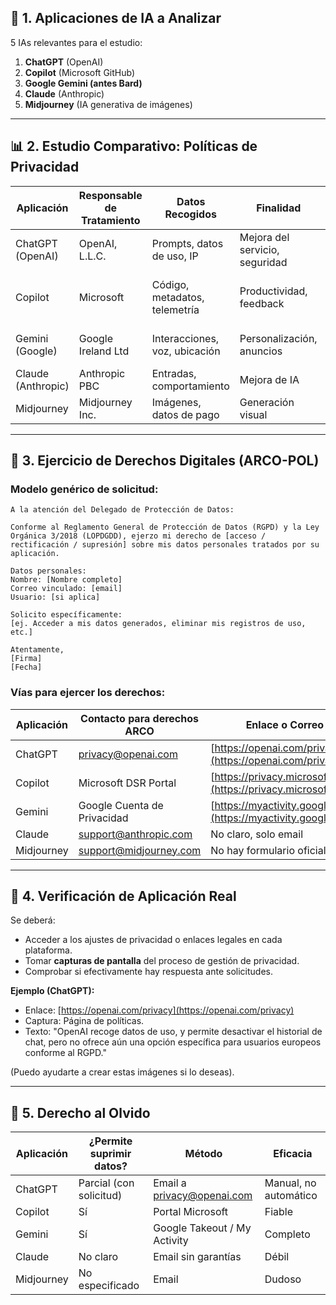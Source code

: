 ## 📌 **1. Aplicaciones de IA a Analizar**

5 IAs relevantes para el estudio:

1. **ChatGPT** (OpenAI)
2. **Copilot** (Microsoft GitHub)
3. **Google Gemini (antes Bard)**
4. **Claude** (Anthropic)
5. **Midjourney** (IA generativa de imágenes)

---

## 📊 **2. Estudio Comparativo: Políticas de Privacidad**

| Aplicación         | Responsable de Tratamiento | Datos Recogidos               | Finalidad                      | Cesión a Terceros | Cumplimiento LOPDGDD | Observaciones                             |
| ------------------ | -------------------------- | ----------------------------- | ------------------------------ | ----------------- | -------------------- | ----------------------------------------- |
| ChatGPT (OpenAI)   | OpenAI, L.L.C.             | Prompts, datos de uso, IP     | Mejora del servicio, seguridad | Sí (proveedores)  | Parcial              | No disponible formulario UE directo       |
| Copilot            | Microsoft                  | Código, metadatos, telemetría | Productividad, feedback        | Sí                | Parcial              | Transparente pero poco adaptado a LOPDGDD |
| Gemini (Google)    | Google Ireland Ltd         | Interacciones, voz, ubicación | Personalización, anuncios      | Sí                | Aceptable            | Política unificada, compleja              |
| Claude (Anthropic) | Anthropic PBC              | Entradas, comportamiento      | Mejora de IA                   | No claro          | Bajo                 | Sin soporte europeo formal                |
| Midjourney         | Midjourney Inc.            | Imágenes, datos de pago       | Generación visual              | Sí                | Bajo                 | Política vaga, sin soporte UE             |

---

## 📜 **3. Ejercicio de Derechos Digitales (ARCO-POL)**

### Modelo genérico de solicitud:

```plaintext
A la atención del Delegado de Protección de Datos:

Conforme al Reglamento General de Protección de Datos (RGPD) y la Ley Orgánica 3/2018 (LOPDGDD), ejerzo mi derecho de [acceso / rectificación / supresión] sobre mis datos personales tratados por su aplicación.

Datos personales:
Nombre: [Nombre completo]  
Correo vinculado: [email]  
Usuario: [si aplica]

Solicito específicamente:  
[ej. Acceder a mis datos generados, eliminar mis registros de uso, etc.]

Atentamente,  
[Firma]  
[Fecha]
```

### Vías para ejercer los derechos:

| Aplicación | Contacto para derechos ARCO                             | Enlace o Correo                                                |
| ---------- | ------------------------------------------------------- | -------------------------------------------------------------- |
| ChatGPT    | [privacy@openai.com](mailto:privacy@openai.com)         | [https://openai.com/privacy](https://openai.com/privacy)       |
| Copilot    | Microsoft DSR Portal                                    | [https://privacy.microsoft.com](https://privacy.microsoft.com) |
| Gemini     | Google Cuenta de Privacidad                             | [https://myactivity.google.com](https://myactivity.google.com) |
| Claude     | [support@anthropic.com](mailto:support@anthropic.com)   | No claro, solo email                                           |
| Midjourney | [support@midjourney.com](mailto:support@midjourney.com) | No hay formulario oficial                                      |

---

## 🧪 **4. Verificación de Aplicación Real**

Se deberá:

* Acceder a los ajustes de privacidad o enlaces legales en cada plataforma.
* Tomar **capturas de pantalla** del proceso de gestión de privacidad.
* Comprobar si efectivamente hay respuesta ante solicitudes.

**Ejemplo (ChatGPT):**

* Enlace: [https://openai.com/privacy](https://openai.com/privacy)
* Captura: Página de políticas.
* Texto: "OpenAI recoge datos de uso, y permite desactivar el historial de chat, pero no ofrece aún una opción específica para usuarios europeos conforme al RGPD."

(Puedo ayudarte a crear estas imágenes si lo deseas).

---

## 🧹 **5. Derecho al Olvido**

| Aplicación | ¿Permite suprimir datos? | Método                                                  | Eficacia              |
| ---------- | ------------------------ | ------------------------------------------------------- | --------------------- |
| ChatGPT    | Parcial (con solicitud)  | Email a [privacy@openai.com](mailto:privacy@openai.com) | Manual, no automático |
| Copilot    | Sí                       | Portal Microsoft                                        | Fiable                |
| Gemini     | Sí                       | Google Takeout / My Activity                            | Completo              |
| Claude     | No claro                 | Email sin garantías                                     | Débil                 |
| Midjourney | No especificado          | Email                                                   | Dudoso                |
